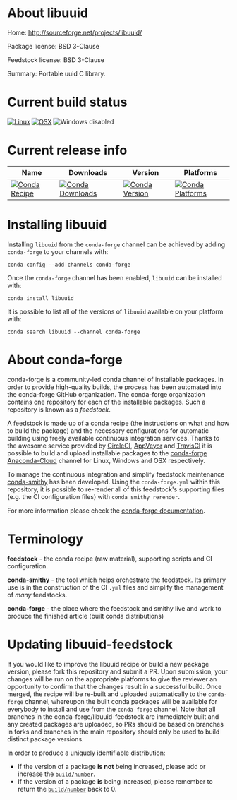 About libuuid
=============

Home: http://sourceforge.net/projects/libuuid/

Package license: BSD 3-Clause

Feedstock license: BSD 3-Clause

Summary: Portable uuid C library.



Current build status
====================

[![Linux](https://img.shields.io/circleci/project/github/conda-forge/libuuid-feedstock/master.svg?label=Linux)](https://circleci.com/gh/conda-forge/libuuid-feedstock)
[![OSX](https://img.shields.io/travis/conda-forge/libuuid-feedstock/master.svg?label=macOS)](https://travis-ci.org/conda-forge/libuuid-feedstock)
![Windows disabled](https://img.shields.io/badge/Windows-disabled-lightgrey.svg)

Current release info
====================

| Name | Downloads | Version | Platforms |
| --- | --- | --- | --- |
| [![Conda Recipe](https://img.shields.io/badge/recipe-libuuid-green.svg)](https://anaconda.org/conda-forge/libuuid) | [![Conda Downloads](https://img.shields.io/conda/dn/conda-forge/libuuid.svg)](https://anaconda.org/conda-forge/libuuid) | [![Conda Version](https://img.shields.io/conda/vn/conda-forge/libuuid.svg)](https://anaconda.org/conda-forge/libuuid) | [![Conda Platforms](https://img.shields.io/conda/pn/conda-forge/libuuid.svg)](https://anaconda.org/conda-forge/libuuid) |

Installing libuuid
==================

Installing `libuuid` from the `conda-forge` channel can be achieved by adding `conda-forge` to your channels with:

```
conda config --add channels conda-forge
```

Once the `conda-forge` channel has been enabled, `libuuid` can be installed with:

```
conda install libuuid
```

It is possible to list all of the versions of `libuuid` available on your platform with:

```
conda search libuuid --channel conda-forge
```


About conda-forge
=================

conda-forge is a community-led conda channel of installable packages.
In order to provide high-quality builds, the process has been automated into the
conda-forge GitHub organization. The conda-forge organization contains one repository
for each of the installable packages. Such a repository is known as a *feedstock*.

A feedstock is made up of a conda recipe (the instructions on what and how to build
the package) and the necessary configurations for automatic building using freely
available continuous integration services. Thanks to the awesome service provided by
[CircleCI](https://circleci.com/), [AppVeyor](https://www.appveyor.com/)
and [TravisCI](https://travis-ci.org/) it is possible to build and upload installable
packages to the [conda-forge](https://anaconda.org/conda-forge)
[Anaconda-Cloud](https://anaconda.org/) channel for Linux, Windows and OSX respectively.

To manage the continuous integration and simplify feedstock maintenance
[conda-smithy](https://github.com/conda-forge/conda-smithy) has been developed.
Using the ``conda-forge.yml`` within this repository, it is possible to re-render all of
this feedstock's supporting files (e.g. the CI configuration files) with ``conda smithy rerender``.

For more information please check the [conda-forge documentation](https://conda-forge.org/docs/).

Terminology
===========

**feedstock** - the conda recipe (raw material), supporting scripts and CI configuration.

**conda-smithy** - the tool which helps orchestrate the feedstock.
                   Its primary use is in the construction of the CI ``.yml`` files
                   and simplify the management of *many* feedstocks.

**conda-forge** - the place where the feedstock and smithy live and work to
                  produce the finished article (built conda distributions)


Updating libuuid-feedstock
==========================

If you would like to improve the libuuid recipe or build a new
package version, please fork this repository and submit a PR. Upon submission,
your changes will be run on the appropriate platforms to give the reviewer an
opportunity to confirm that the changes result in a successful build. Once
merged, the recipe will be re-built and uploaded automatically to the
`conda-forge` channel, whereupon the built conda packages will be available for
everybody to install and use from the `conda-forge` channel.
Note that all branches in the conda-forge/libuuid-feedstock are
immediately built and any created packages are uploaded, so PRs should be based
on branches in forks and branches in the main repository should only be used to
build distinct package versions.

In order to produce a uniquely identifiable distribution:
 * If the version of a package **is not** being increased, please add or increase
   the [``build/number``](https://conda.io/docs/user-guide/tasks/build-packages/define-metadata.html#build-number-and-string).
 * If the version of a package **is** being increased, please remember to return
   the [``build/number``](https://conda.io/docs/user-guide/tasks/build-packages/define-metadata.html#build-number-and-string)
   back to 0.
